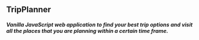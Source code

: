## TripPlanner 
##### Vanilla JavaScript web application to find your best trip options and visit all the places that you are planning within a certain time frame.
